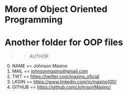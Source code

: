 # More of Object Oriented Programming
# Another folder for OOP files

>>AUTHOR:
0. NAME   == Johnson Masino
1. MAIL   == johnsonmasino@gmail.com
2. TWT    == https://twitter.com/masino_oficial
3. LKDIN  == https://www.linkedin.com/in/masino100/
4. GITHUB == https://github.com/JohnsonMasino/
